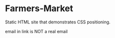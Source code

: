 # Farmers-Market

Static HTML site that demonstrates CSS positioning.

email in link is NOT a real email
